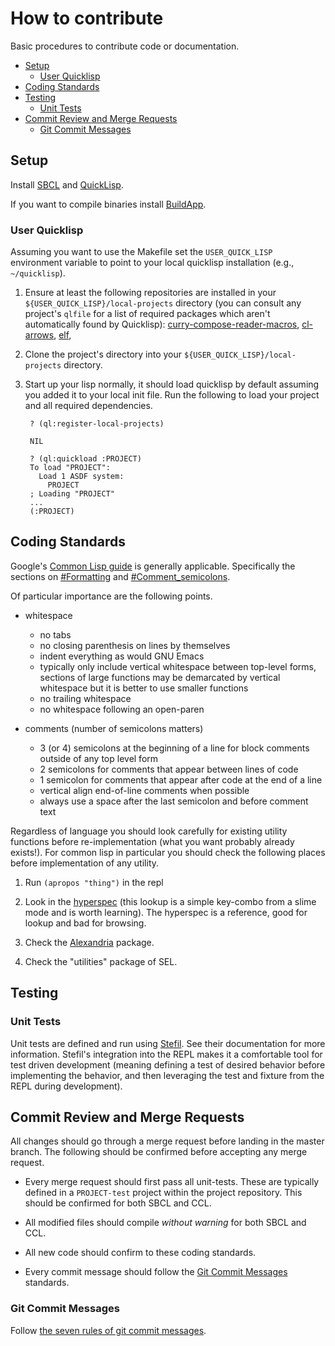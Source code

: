 # How to contribute

Basic procedures to contribute code or documentation.

- [Setup](#setup)
    - [User Quicklisp](#user-quicklisp)
- [Coding Standards](#coding-standards)
- [Testing](#testing)
    - [Unit Tests](#unit-tests)
- [Commit Review and Merge Requests](#commit-review-and-merge-requests)
    - [Git Commit Messages](#commit-messages)

## Setup

Install [SBCL](http://www.sbcl.org/) and
[QuickLisp](https://www.quicklisp.org/beta/).

If you want to compile binaries install
[BuildApp](http://www.xach.com/lisp/buildapp/).

### User Quicklisp

Assuming you want to use the Makefile set the `USER_QUICK_LISP`
environment variable to point to your local quicklisp installation
(e.g., `~/quicklisp`).

1. Ensure at least the following repositories are installed in your
    `${USER_QUICK_LISP}/local-projects` directory (you can consult any
    project's `qlfile` for a list of required packages which aren't
    automatically found by Quicklisp):
    [curry-compose-reader-macros](https://github.com/eschulte/curry-compose-reader-macros.git),
    [cl-arrows](https://github.com/eschulte/cl-arrows),
    [elf](https://github.com/eschulte/elf),

2. Clone the project's directory into your
    `${USER_QUICK_LISP}/local-projects` directory.

3. Start up your lisp normally, it should load quicklisp by default
    assuming you added it to your local init file.  Run the following
    to load your project and all required dependencies.

        ? (ql:register-local-projects)

        NIL

        ? (ql:quickload :PROJECT)
        To load "PROJECT":
          Load 1 ASDF system:
            PROJECT
        ; Loading "PROJECT"
        ...
        (:PROJECT)

## Coding Standards

Google's
[Common Lisp guide](http://google.github.io/styleguide/lispguide.xml)
is generally applicable.  Specifically the sections on
[#Formatting](http://google.github.io/styleguide/lispguide.xml#Formatting)
and
[#Comment_semicolons](http://google.github.io/styleguide/lispguide.xml?showone=Comment_semicolons#Comment_semicolons).

Of particular importance are the following points.

- whitespace 
    - no tabs
    - no closing parenthesis on lines by themselves
    - indent everything as would GNU Emacs
    - typically only include vertical whitespace between top-level
       forms, sections of large functions may be demarcated by vertical
       whitespace but it is better to use smaller functions
    - no trailing whitespace
    - no whitespace following an open-paren

- comments (number of semicolons matters)
    - 3 (or 4) semicolons at the beginning of a line for block comments
       outside of any top level form
    - 2 semicolons for comments that appear between lines of code
    - 1 semicolon for comments that appear after code at the end of a
       line
    - vertical align end-of-line comments when possible
    - always use a space after the last semicolon and before comment
       text

Regardless of language you should look carefully for existing utility
functions before re-implementation (what you want probably already
exists!).  For common lisp in particular you should check the
following places before implementation of any utility.

   1. Run `(apropos "thing")` in the repl

   2. Look in the
      [hyperspec](http://www.lispworks.com/documentation/HyperSpec/Front/)
      (this lookup is a simple key-combo from a slime mode and is
      worth learning).  The hyperspec is a reference, good for lookup
      and bad for browsing.

   3. Check the
      [Alexandria](https://common-lisp.net/project/alexandria/)
      package.

   4. Check the "utilities" package of SEL.

## Testing

### Unit Tests

Unit tests are defined and run using
[Stefil](http://www.cliki.net/Stefil).  See their documentation for
more information.  Stefil's integration into the REPL makes it a
comfortable tool for test driven development (meaning defining a test
of desired behavior before implementing the behavior, and then
leveraging the test and fixture from the REPL during development).

## Commit Review and Merge Requests

All changes should go through a merge request before landing in the
master branch.  The following should be confirmed before accepting any
merge request.

- Every merge request should first pass all unit-tests.  These are
    typically defined in a `PROJECT-test` project within the project
    repository.  This should be confirmed for both SBCL and CCL.

- All modified files should compile *without warning* for both SBCL
    and CCL.

- All new code should confirm to these coding standards.

- Every commit message should follow the
  [Git Commit Messages](#commit-messages) standards.

### Git Commit Messages

Follow [the seven rules of git commit messages](https://chris.beams.io/posts/git-commit/#seven-rules).
